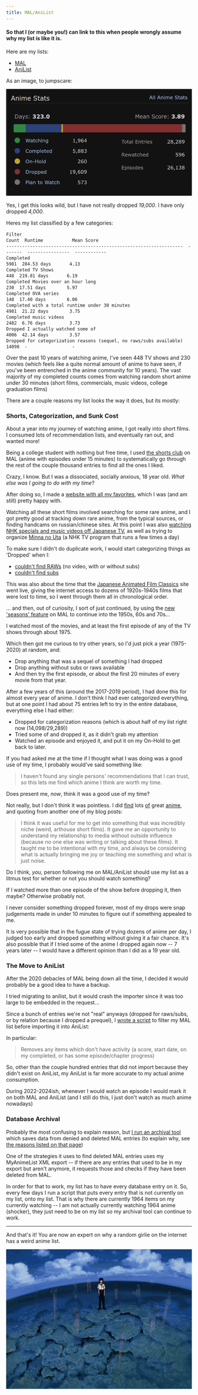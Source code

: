 ```yaml
---
title: MAL/AniList
---
```


#### So that I (or maybe you!) can link to this when people wrongly assume why my list is like it is.

Here are my lists:

- [MAL](https://myanimelist.net/profile/purplepinapples)
- [AniList](https://anilist.co/user/purplepinapples/)

As an image, to jumpscare:

![](./images/stats_new.png)

Yes, I get this looks wild, but I have not really dropped _19,000_. I have only dropped _4,000_.

Heres my list classified by a few categories:

```
Filter                                                                 Count  Runtime           Mean Score
-------------------------------------------------------------------  -------  ----------------  ------------
Completed                                                               5981  284.53 days       4.13
Completed TV Shows                                                       448  219.81 days       6.19
Completed Movies over an hour long                                       230  17.51 days        5.97
Completed OVA series                                                     148  17.40 days        6.06
Completed with a total runtime under 30 minutes                         4981  21.22 days        3.75
Completed music videos                                                  2482  6.76 days         3.73
Dropped I actually watched some of                                      4006  42.14 days        3.57
Dropped for categorization reasons (sequel, no raws/subs available)    14098  -                 -
```

Over the past 10 years of watching anime, I've seen 448 TV shows and 230 movies (which feels like a quite normal amount of anime to have seen, if you've been entrenched in the anime community for 10 years). The vast majority of my completed counts comes from watching random short anime under 30 minutes (short films, commercials, music videos, college graduation films)

There are a couple reasons my list looks the way it does, but its mostly:

### Shorts, Categorization, and Sunk Cost

About a year into my journey of watching anime, I got really into short films. I consumed lots of recommendation lists, and eventually ran out, and wanted more!

Being a college student with nothing but free time, I used [the shorts club](https://myanimelist.net/clubs.php?cid=14045) on MAL (anime with episodes under 15 minutes) to systematically go through the rest of the couple thousand entries to find all the ones I liked.

Crazy, I know. But I was a dissociated, socially anxious, 18 year old. _What else was I going to do with my time_?

After doing so, I made a [website with all my favorites](https://purarue.xyz/animeshorts/), which I was (and am still) pretty happy with.

Watching all these short films involved searching for some rare anime, and I got pretty good at tracking down rare anime, from the typical sources, or finding handcams on russian/chinese sites. At this point I was also [watching NHK specials and music videos off Japanese TV](https://github.com/purarue/fuji), as well as trying to organize [Minna no Uta](https://myanimelist.net/clubs.php?cid=72940) (a NHK TV program that runs a few times a day)

To make sure I didn't do duplicate work, I would start categorizing things as 'Dropped' when I:

- [couldn't find RAWs](https://myanimelist.net/animelist/purplepinapples?status=4&tag=no%20raws) (no video, with or without subs)
- [couldn't find subs](https://myanimelist.net/animelist/purplepinapples?status=4&tag=no%20subs)

This was also about the time that the [Japanese Animated Film Classics](https://animation.filmarchives.jp/en/index.html) site went live, giving the internet access to dozens of 1920s-1940s films that were lost to time, so I went through them all in chronological order.

... and then, out of curiosity, I sort of just continued, by using the [new 'seasons' feature](https://myanimelist.net/anime/season/1965/winter) on MAL to continue into the 1950s, 60s and 70s...

I watched most of the movies, and at least the first episode of any of the TV shows through about 1975.

Which then got me curious to try other years, so I'd just pick a year (1975-2020) at random, and:

- Drop anything that was a sequel of something I had dropped
- Drop anything without subs or raws available
- And then try the first episode, or about the first 20 minutes of every movie from that year.

After a few years of this (around the 2017-2019 period), I had done this for almost every year of anime. I don't think I had ever categorized everything, but at one point I had about 75 entries left to try in the entire database, everything else I had either:

- Dropped for categorization reasons (which is about half of my list right now (14,098/29,289))
- Tried some of and dropped it, as it didn't grab my attention
- Watched an episode and enjoyed it, and put it on my On-Hold to get back to later.

If you had asked me at the time if I thought what I was doing was a good use of my time, I probably would've said something like:

> I haven't found any single persons' recommendations that I can trust, so this lets me find which anime I think are worth my time.

Does present me, _now_, think it was a good use of my time?

Not really, but I don't think it was pointless. I did [find](https://myanimelist.net/stacks/610) lots [of](https://myanimelist.net/stacks/30178) great [anime](https://myanimelist.net/stacks/48866), and quoting from another one of my blog posts:

> I think it was useful for me to get into something that was incredibly niche (weird, arthouse short films). It gave me an opportunity to understand my relationship to media without outside influence (because no one else was writing or talking about these films). It taught me to be intentional with my time, and always be considering what is actually bringing me joy or teaching me something and what is just noise.

Do I think, _you_, person following me on MAL/AniList should use my list as a litmus test for whether or not you should watch something?

If I watched more than one episode of the show before dropping it, then maybe? Otherwise probably not.

I never consider something dropped forever, most of my drops were snap judgements made in under 10 minutes to figure out if something appealed to me.

It is very possible that in the fugue state of trying dozens of anime per day, I judged too early and dropped something without giving it a fair chance. It's also possible that if I tried some of the anime I dropped again now -- 7 years later -- I would have a different opinion than I did as a 19 year old.

### The Move to AniList

After the 2020 debacles of MAL being down all the time, I decided it would probably be a good idea to have a backup.

I tried migrating to anilist, but it would crash the importer since it was too large to be embedded in the request...

Since a bunch of entries we're not "real" anyways (dropped for raws/subs, or by relation because I dropped a prequel), I [wrote a script](https://github.com/purarue/malexport/blob/master/scripts/to_anilist.py) to filter my MAL list before importing it into AniList:

In particular:

> Removes any items which don't have activity (a score, start date, on my completed, or has some episode/chapter progress)

So, other than the couple hundred entries that did not import because they didn't exist on AniList, my AniList is far more accurate to my actual anime consumption.

During 2022-2024ish, whenever I would watch an episode I would mark it on both MAL and AniList (and I still do this, I just don't watch as much anime nowadays)

### Database Archival

Probably the most confusing to explain reason, but [I run an archival tool](https://purarue.xyz/dbsentinel/) which saves data from denied and deleted MAL entries (to explain why, see [the reasons listed on that page](https://purarue.xyz/dbsentinel/))

One of the strategies it uses to find deleted MAL entries uses my MyAnimeList XML export -- if there are any entries that used to be in my export but aren't anymore, it requests those and checks if they have been deleted from MAL.

In order for that to work, my list has to have every database entry on it. So, every few days I run a script that puts every entry that is not currently on my list, onto my list. That is why there are currently 1964 items on my currently watching -- I am not actually currently watching 1964 anime (shocker), they just need to be on my list so my archival tool can continue to work.

---

And that's it! You are now an expert on why a random girlie on the internet has a weird anime list.

![](images/congrats.gif)
